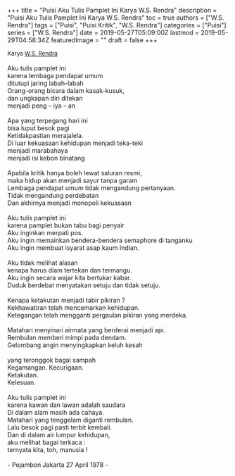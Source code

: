 +++
title = "Puisi Aku Tulis Pamplet Ini Karya W.S. Rendra"
description = "Puisi Aku Tulis Pamplet Ini Karya W.S. Rendra"
toc = true
authors = ["W.S. Rendra"]
tags = ["Puisi", "Puisi Kritik", "W.S. Rendra"]
categories = ["Puisi"]
series = ["W.S. Rendra"]
date = 2019-05-27T05:09:00Z
lastmod = 2019-05-29T04:58:34Z
featuredImage = ""
draft = false
+++

<div style="text-align: justify;">
<div style="font-size: small;">Karya <a href="/authors/w.s.-rendra/" target="_blank">W.S. Rendra</a></div><br />
Aku tulis pamplet ini<br />karena lembaga pendapat umum<br />ditutupi jaring labah-labah<br />Orang-orang bicara dalam kasak-kusuk,<br />dan ungkapan diri ditekan<br />menjadi peng – iya – an<br /><br />Apa yang terpegang hari ini<br />bisa luput besok pagi<br />Ketidakpastian merajalela.<br />Di luar kekuasaan kehidupan menjadi teka-teki<br />menjadi marabahaya<br />menjadi isi kebon binatang<br /><br />Apabila kritik hanya boleh lewat saluran resmi,<br />maka hidup akan menjadi sayur tanpa garam<br />Lembaga pendapat umum tidak mengandung pertanyaan.<br />Tidak mengandung perdebatan<br />Dan akhirnya menjadi monopoli kekuasaan<br /><br />Aku tulis pamplet ini<br />karena pamplet bukan tabu bagi penyair<br />Aku inginkan merpati pos.<br />Aku ingin memainkan bendera-bendera semaphore di tanganku<br />Aku ingin membuat isyarat asap kaum Indian.<br /><br />Aku tidak melihat alasan<br />kenapa harus diam tertekan dan termangu.<br />Aku ingin secara wajar kita bertukar kabar.<br />Duduk berdebat menyatakan setuju dan tidak setuju.<br /><br />Kenapa ketakutan menjadi tabir pikiran ?<br />Kekhawatiran telah mencemarkan kehidupan.<br />Ketegangan telah mengganti pergaulan pikiran yang merdeka.<br /><br />Matahari menyinari airmata yang berderai menjadi api.<br />Rembulan memberi mimpi pada dendam.<br />Gelombang angin menyingkapkan keluh kesah<br /><br />yang teronggok bagai sampah<br />Kegamangan. Kecurigaan.<br />Ketakutan.<br />Kelesuan.<br /><br />Aku tulis pamplet ini<br />karena kawan dan lawan adalah saudara<br />Di dalam alam masih ada cahaya.<br />Matahari yang tenggelam diganti rembulan.<br />Lalu besok pagi pasti terbit kembali.<br />Dan di dalam air lumpur kehidupan,<br />aku melihat bagai terkaca :<br />ternyata kita, toh, manusia !<br /><br />- Pejambon Jakarta 27 April 1978 -</div>
